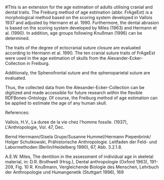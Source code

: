 #This is an extension for the age estimation of adults utilising cranial and dental traits. The Freiburg method of age estimation (abbr. FrAgeEst) is a morphological method based on the scoring system developed in Vallois 1937 and adjusted by Hermann et al. 1990.  Furthermore, the dental abrasion is based on the scoring system developed by  Miles (1963) and Hermann et al. (1990). In addition, age groups following Knußman (1996) can be determined.

The traits of the degree of ectocranial suture closure are evaluated according to Hermann et al. 1990. The ten cranial suture traits of FrAgeEst were used in the age estimation of skulls from the Alexander-Ecker-Collection in Freiburg. 

Additionaly, the Sphenofrontal suture and the sphenoparietal suture are evaluated. 

Thus, the collected data from the Alexander-Ecker-Collection can be digitized and made accessible for future research within the flexible RDFBones-Ontology. Of course, the Freiburg method of age estimation can be applied to estimate the age of any human skull.


References:

Vallois, H.V., La duree de la vie chez l'homme fossile. (1937), L'Anthropologie, Vol. 47, Dec.

Bernd Herrmann/Gisela Grupe/Susanne Hummel/Hermann Piepenbrink/ Holger Schutkowski, Prähistorische Anthropologie. Leitfaden der Feld- und Labormethoden (Berlin/Heidelberg 1990), 67, Abb. 3.2.1.8.


A.E.W. Miles, The dentition in the assessment of individual age in skeletal material, in: D.R. Brothwell (Hrsg.), Dental anthropologie (Oxford 1963), 191-209, Fig. 10
R. Knußmann, Vergleichende Biologie des Menschen, Lehrbuch der Anthropologie und Humangenetik (Stuttgart 1996), 169
